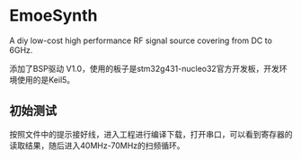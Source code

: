 # EmoeSynth
A diy low-cost high performance RF signal source covering from DC to 6GHz.

添加了BSP驱动 V1.0，使用的板子是stm32g431-nucleo32官方开发板，开发环境使用的是Keil5。

## 初始测试
按照文件中的提示接好线，进入工程进行编译下载，打开串口，可以看到寄存器的读取结果，随后进入40MHz-70MHz的扫频循环。
